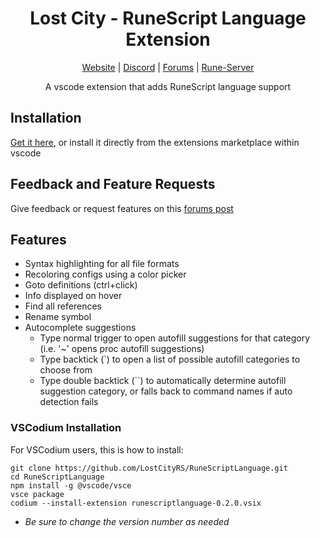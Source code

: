 <div align="center">

<h1>Lost City - RuneScript Language Extension</h1>

[Website](https://2004.lostcity.rs) | [Discord](https://discord.lostcity.rs) | [Forums](https://lostcity.rs) | [Rune-Server](https://www.rune-server.ee/runescape-development/rs2-server/projects/701698-lost-city-225-emulation.html)

<p>A vscode extension that adds RuneScript language support</p>

</div>

## Installation

[Get it here](https://marketplace.visualstudio.com/items?itemName=2004scape.runescriptlanguage), or install it directly from the extensions marketplace within vscode  

## Feedback and Feature Requests

Give feedback or request features on this [forums post](https://lostcity.rs/t/vs-code-runescript-extension/2549)

## Features

* Syntax highlighting for all file formats
* Recoloring configs using a color picker
* Goto definitions (ctrl+click)
* Info displayed on hover
* Find all references
* Rename symbol
* Autocomplete suggestions
  * Type normal trigger to open autofill suggestions for that category (i.e. '~' opens proc autofill suggestions)
  * Type backtick (`) to open a list of possible autofill categories to choose from
  * Type double backtick (``) to automatically determine autofill suggestion category, or falls back to command names if auto detection fails

### VSCodium Installation

For VSCodium users, this is how to install:
```
git clone https://github.com/LostCityRS/RuneScriptLanguage.git
cd RuneScriptLanguage
npm install -g @vscode/vsce
vsce package
codium --install-extension runescriptlanguage-0.2.0.vsix
```

* <i>Be sure to change the version number as needed</i>
